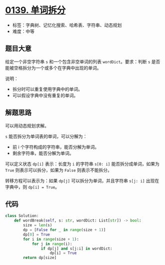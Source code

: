 # [0139. 单词拆分](https://leetcode.cn/problems/word-break/)

- 标签：字典树、记忆化搜索、哈希表、字符串、动态规划
- 难度：中等

## 题目大意

给定一个非空字符串 `s` 和一个包含非空单词的列表 `wordDict`。要求：判断 `s` 是否能被空格拆分为一个或多个在字典中出现的单词。

说明：

- 拆分时可以重复使用字典中的单词。
- 可以假设字典中没有重复的单词。

## 解题思路

可以用动态规划求解。

`s` 能否拆分为单词表的单词，可以分解为：

- 前 i 个字符构成的字符串，能否分解为单词。
- 剩余字符串，能否分解为单词。

可以定义状态 `dp[i]` 表示：长度为 `i` 的字符串 `s[0: i]` 能否拆分成单词，如果为 `True` 则表示可以拆分，如果为 `False` 则表示不能拆分。

转移方程可以表示为：如果 `dp[j]` 可以拆分为单词，并且字符串 `s[j: i]` 出现在字典中，则 `dp[i] = True`。

## 代码

```Python
class Solution:
    def wordBreak(self, s: str, wordDict: List[str]) -> bool:
        size = len(s)
        dp = [False for _ in range(size + 1)]
        dp[0] = True
        for i in range(size + 1):
            for j in range(i):
                if dp[j] and s[j:i] in wordDict:
                    dp[i] = True
        return dp[size]
```

